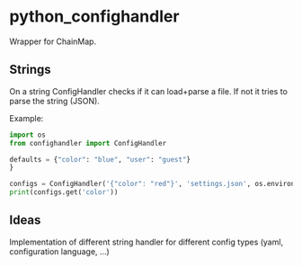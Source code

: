 # python_confighandler

Wrapper for ChainMap.

## Strings
On a string ConfigHandler checks if it can load+parse a file. If not it tries to parse the string (JSON).

Example:

```python
import os
from confighandler import ConfigHandler

defaults = {"color": "blue", "user": "guest"}
}

configs = ConfigHandler('{"color": "red"}', 'settings.json', os.environ, defaults)
print(configs.get('color'))
```

## Ideas
Implementation of different string handler for different config types (yaml, configuration language, ...)
